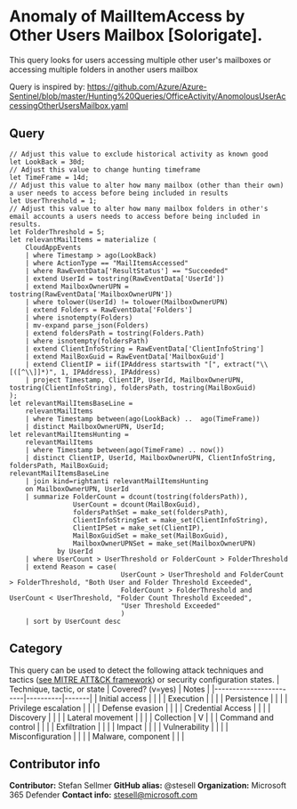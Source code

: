 # Anomaly of MailItemAccess by Other Users Mailbox [Solorigate].
This query looks for users accessing multiple other user's mailboxes or accessing multiple folders in another users mailbox

Query is inspired by:
https://github.com/Azure/Azure-Sentinel/blob/master/Hunting%20Queries/OfficeActivity/AnomolousUserAccessingOtherUsersMailbox.yaml
## Query
```
// Adjust this value to exclude historical activity as known good
let LookBack = 30d;
// Adjust this value to change hunting timeframe
let TimeFrame = 14d;
// Adjust this value to alter how many mailbox (other than their own) a user needs to access before being included in results
let UserThreshold = 1;
// Adjust this value to alter how many mailbox folders in other's email accounts a users needs to access before being included in results.
let FolderThreshold = 5;
let relevantMailItems = materialize (
    CloudAppEvents
    | where Timestamp > ago(LookBack)
    | where ActionType == "MailItemsAccessed"
    | where RawEventData['ResultStatus'] == "Succeeded"
    | extend UserId = tostring(RawEventData['UserId'])
    | extend MailboxOwnerUPN = tostring(RawEventData['MailboxOwnerUPN'])
    | where tolower(UserId) != tolower(MailboxOwnerUPN)
    | extend Folders = RawEventData['Folders']
    | where isnotempty(Folders)
    | mv-expand parse_json(Folders)
    | extend foldersPath = tostring(Folders.Path)  
    | where isnotempty(foldersPath)
    | extend ClientInfoString = RawEventData['ClientInfoString']   
    | extend MailBoxGuid = RawEventData['MailboxGuid']   
    | extend ClientIP = iif(IPAddress startswith "[", extract("\\[([^\\]]*)", 1, IPAddress), IPAddress)
    | project Timestamp, ClientIP, UserId, MailboxOwnerUPN, tostring(ClientInfoString), foldersPath, tostring(MailBoxGuid)    
);
let relevantMailItemsBaseLine = 
    relevantMailItems
    | where Timestamp between(ago(LookBack) ..  ago(TimeFrame))    
    | distinct MailboxOwnerUPN, UserId;
let relevantMailItemsHunting = 
    relevantMailItems
    | where Timestamp between(ago(TimeFrame) .. now())
    | distinct ClientIP, UserId, MailboxOwnerUPN, ClientInfoString, foldersPath, MailBoxGuid; 
relevantMailItemsBaseLine 
    | join kind=rightanti relevantMailItemsHunting
    on MailboxOwnerUPN, UserId
    | summarize FolderCount = dcount(tostring(foldersPath)), 
                UserCount = dcount(MailBoxGuid), 
                foldersPathSet = make_set(foldersPath), 
                ClientInfoStringSet = make_set(ClientInfoString), 
                ClientIPSet = make_set(ClientIP), 
                MailBoxGuidSet = make_set(MailBoxGuid), 
                MailboxOwnerUPNSet = make_set(MailboxOwnerUPN)  
            by UserId
    | where UserCount > UserThreshold or FolderCount > FolderThreshold
    | extend Reason = case( 
                            UserCount > UserThreshold and FolderCount > FolderThreshold, "Both User and Folder Threshold Exceeded",
                            FolderCount > FolderThreshold and UserCount < UserThreshold, "Folder Count Threshold Exceeded",
                            "User Threshold Exceeded"
                            )
    | sort by UserCount desc
```
## Category
This query can be used to detect the following attack techniques and tactics ([see MITRE ATT&CK framework](https://attack.mitre.org/)) or security configuration states.
| Technique, tactic, or state | Covered? (v=yes) | Notes |
|------------------------|----------|-------|
| Initial access |  |  |
| Execution |  |  |
| Persistence |  |  | 
| Privilege escalation |  |  |
| Defense evasion |  |  | 
| Credential Access |  |  | 
| Discovery |  |  | 
| Lateral movement |  |  | 
| Collection | V |  | 
| Command and control |  |  | 
| Exfiltration | |  | 
| Impact |  |  |
| Vulnerability |  |  |
| Misconfiguration |  |  |
| Malware, component |  |  |

## Contributor info
**Contributor:** Stefan Sellmer
**GitHub alias:** @stesell
**Organization:** Microsoft 365 Defender
**Contact info:** stesell@microsoft.com